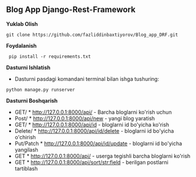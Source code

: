 ## Blog App Django-Rest-Framework

**Yuklab Olish**
```
git clone https://github.com/fazliddinbaxtiyorov/Blog_app_DRF.git

```
**Foydalanish**
```
 pip install -r requirements.txt
```
**Dasturni Ishlatish**
  * Dasturni pasdagi komandani terminal bilan ishga tushuring: 
```
python manage.py runserver
```


**Dasturni Boshqarish**

* GET/ *  http://127.0.0.1:8000/api/ - Barcha bloglarni ko'rish uchun
* Post/ *  http://127.0.0.1:8000/api/new - yangi blog yaratish
* GET/ *  http://127.0.0.1:8000/api/id - bloglarni id bo'yicha ko'rish
* Delete/ *  http://127.0.0.1:8000/api/id/delete - bloglarni id bo'yicha o'chirish
* Put/Patch * http://127.0.0.1:8000/api/id/update - bloglarni id bo'yicha yangilash
* GET *   http://127.0.0.1:8000/api/<username> - userga tegishli barcha bloglarni ko'rish
* GET  *  http://127.0.0.1:8000/api/sort/<str:field>  - berilgan postlarni tartiblash
